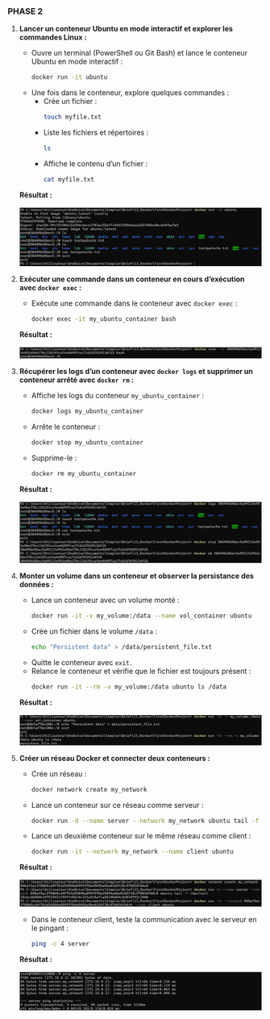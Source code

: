 ### PHASE 2

1. **Lancer un conteneur Ubuntu en mode interactif et explorer les commandes Linux :**
   - Ouvre un terminal (PowerShell ou Git Bash) et lance le conteneur Ubuntu en mode interactif :
     ```bash
     docker run -it ubuntu
     ```
   - Une fois dans le conteneur, explore quelques commandes :
     - Crée un fichier :
       ```bash
       touch myfile.txt
       ```
     - Liste les fichiers et répertoires :
       ```bash
       ls
       ```
     - Affiche le contenu d’un fichier :
       ```bash
       cat myfile.txt
       ```
    **Résultat :**
    \
    \
     ![alt text](./static/phase_2_point_1.png)
 
2. **Exécuter une commande dans un conteneur en cours d’exécution avec `docker exec` :**
   - Exécute une commande dans le conteneur avec `docker exec` :
     ```bash
     docker exec -it my_ubuntu_container bash
     ```
    **Résultat :**
    \
    \
     ![alt text](./static/phase_2_point_2.png)

3. **Récupérer les logs d’un conteneur avec `docker logs` et supprimer un conteneur arrêté avec `docker rm` :**
   - Affiche les logs du conteneur `my_ubuntu_container` :
     ```bash
     docker logs my_ubuntu_container
     ```
   - Arrête le conteneur :
     ```bash
     docker stop my_ubuntu_container
     ```
   - Supprime-le :
     ```bash
     docker rm my_ubuntu_container
     ```
    **Résultat :**
    \
    \
     ![alt text](./static/phase_2_point_3.png)
4. **Monter un volume dans un conteneur et observer la persistance des données :**
   - Lance un conteneur avec un volume monté :
     ```bash
     docker run -it -v my_volume:/data --name vol_container ubuntu
     ```
   - Crée un fichier dans le volume `/data` :
     ```bash
     echo "Persistent data" > /data/persistent_file.txt
     ```
   - Quitte le conteneur avec `exit`.
   - Relance le conteneur et vérifie que le fichier est toujours présent :
     ```bash
     docker run -it --rm -v my_volume:/data ubuntu ls /data
     ```
    **Résultat :**
    \
    \
     ![alt text](./static/phase_2_point_4.png)
5. **Créer un réseau Docker et connecter deux conteneurs :**
   - Crée un réseau :
     ```bash
     docker network create my_network
     ```
   - Lance un conteneur sur ce réseau comme serveur :
     ```bash
     docker run -d --name server --network my_network ubuntu tail -f /dev/null
     ```
   - Lance un deuxième conteneur sur le même réseau comme client :
     ```bash
     docker run -it --network my_network --name client ubuntu
     ```
   **Résultat :**
    \
    \
     ![alt text](./static/phase_2_point_5_1.png)
   - Dans le conteneur client, teste la communication avec le serveur en le pingant :
     ```bash
     ping -c 4 server
     ```
   **Résultat :**
    \
    \
     ![alt text](./static/phase_2_point_5_2.png)